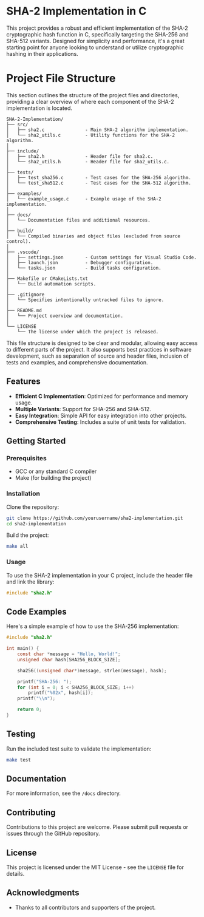 # SHA-2 Implementation in C

This project provides a robust and efficient implementation of the SHA-2 cryptographic hash function in C, specifically targeting the SHA-256 and SHA-512 variants. Designed for simplicity and performance, it\'s a great starting point for anyone looking to understand or utilize cryptographic hashing in their applications.

# Project File Structure

This section outlines the structure of the project files and directories, providing a clear overview of where each component of the SHA-2 implementation is located.

```
SHA-2-Implementation/
├── src/
│   ├── sha2.c               - Main SHA-2 algorithm implementation.
│   └── sha2_utils.c         - Utility functions for the SHA-2 algorithm.
│
├── include/
│   ├── sha2.h               - Header file for sha2.c.
│   └── sha2_utils.h         - Header file for sha2_utils.c.
│
├── tests/
│   ├── test_sha256.c        - Test cases for the SHA-256 algorithm.
│   └── test_sha512.c        - Test cases for the SHA-512 algorithm.
│
├── examples/
│   └── example_usage.c      - Example usage of the SHA-2 implementation.
│
├── docs/
│   └── Documentation files and additional resources.
│
├── build/
│   └── Compiled binaries and object files (excluded from source control).
│
├── .vscode/
│   ├── settings.json        - Custom settings for Visual Studio Code.
│   ├── launch.json          - Debugger configuration.
│   └── tasks.json           - Build tasks configuration.
│
├── Makefile or CMakeLists.txt
│   └── Build automation scripts.
│
├── .gitignore
│   └── Specifies intentionally untracked files to ignore.
│
├── README.md
│   └── Project overview and documentation.
│
└── LICENSE
    └── The license under which the project is released.
```

This file structure is designed to be clear and modular, allowing easy access to different parts of the project. It also supports best practices in software development, such as separation of source and header files, inclusion of tests and examples, and comprehensive documentation.


## Features

- **Efficient C Implementation**: Optimized for performance and memory usage.
- **Multiple Variants**: Support for SHA-256 and SHA-512.
- **Easy Integration**: Simple API for easy integration into other projects.
- **Comprehensive Testing**: Includes a suite of unit tests for validation.

## Getting Started

### Prerequisites

- GCC or any standard C compiler
- Make (for building the project)

### Installation

Clone the repository:

```bash
git clone https://github.com/yourusername/sha2-implementation.git
cd sha2-implementation
```

Build the project:

```bash
make all
```

### Usage

To use the SHA-2 implementation in your C project, include the header file and link the library:

```c
#include "sha2.h"
```

## Code Examples

Here\'s a simple example of how to use the SHA-256 implementation:

```c
#include "sha2.h"

int main() {
    const char *message = "Hello, World!";
    unsigned char hash[SHA256_BLOCK_SIZE];

    sha256((unsigned char*)message, strlen(message), hash);

    printf("SHA-256: ");
    for (int i = 0; i < SHA256_BLOCK_SIZE; i++)
        printf("%02x", hash[i]);
    printf("\\n");

    return 0;
}
```

## Testing

Run the included test suite to validate the implementation:

```bash
make test
```

## Documentation

For more information, see the `/docs` directory.

## Contributing

Contributions to this project are welcome. Please submit pull requests or issues through the GitHub repository.

## License

This project is licensed under the MIT License - see the `LICENSE` file for details.

## Acknowledgments

- Thanks to all contributors and supporters of the project.
